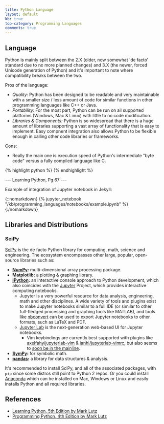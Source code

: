 ```yaml
---
title: Python Language
layout: default
kb: true
top-category: Programming Languages
comments: true
---
```


## Language

Python is mainly split between the 2.X (older, now somewhat 'de facto' standard due to no more planned changes) and 3.X (the newer, forced Unicode generation of Python) and it's important to note where compatibility breaks between the two.

Pros of the language:
* _Quality:_ Python has been designed to be readable and very maintainable with a smaller size / less amount of code for similar functions in other programming languages like C++ or Java.
* _Portability:_ For the most part, Python can be run on all supported platforms (Windows, Mac & Linux) with little to no code modification.
* _Libraries & Components:_ Python is so widespread that there is a huge amount of libraries supporting a vast array of functionality that is easy to implement. Easy compnent integration also allows Python to be flexible enough in calling other code libraries or frameworks.

Cons:
* Really the main one is execution speed of Python's intermediate "byte code" versus a fully compiled language like C.

{% highlight python %}
{% endhighlight %}

--- Learning Python, Pg 67 ---

Example of integration of Jupyter notebook in Jekyll:

{::nomarkdown}
{% jupyter_notebook "/kb/programming_languages/notebooks/example.ipynb" %}
{:/nomarkdown}


## Libraries and Distributions

### SciPy

[SciPy](https://scipy.org/index.html) is the de facto Python library for computing, math, science and engineering. The ecosystem encompasses other large, popular, open-source libraries such as:
* **[NumPy](http://numpy.org/):** multi-dimensional array processing package.
* **[Matplotlib](http://matplotlib.org/):** a plotting & graphing library.
* **[IPython](http://ipython.org/):** an interactive console approach to Python development, which also coincides with the [Jupyter](https://jupyter.org/) Project, which provides interactive computing notebooks.
  - Jupyter is a very powerful resource for data analysis, engineering, math and other disciplines. A wide variety of tools and plugins exist to make Jupyter notebooks similar to a full IDE (or similar to other full-fledged processing and graphing tools like MATLAB), and tools like [nbconvert](https://nbconvert.readthedocs.io/en/latest/) can be used to export Jupyter notebooks to other formats, such as LaTeX and PDF.
  - [Jupyter Lab](https://jupyterlab.readthedocs.io/en/stable/index.html) is the next-generation web-based UI for Jupyter notebooks.
    + Vim keybindings are currently best supported with plugins like [axelfahy/jupyterlab-vim](https://github.com/axelfahy/jupyterlab-vim) & [ianhi/jupyterlab-vimrc](https://github.com/ianhi/jupyterlab-vimrc), but also seems to [soon be in the mainline](https://github.com/jupyterlab/jupyterlab/pull/9068).
* **[SymPy](http://sympy.org/):** for symbolic math.
* **[pandas](http://pandas.pydata.org/):** a library for data structures & analysis.

It's recommended to install SciPy, and all of the associated packages, with `pip` since some distros still point to Python 2 repos. Or you could install [Anaconda](https://www.anaconda.com/products/individual) which can be installed on Mac, Windows or Linux and easily installs Python and all required libraries.


## References

* [Learning Python, 5th Edition by Mark Lutz](https://www.amazon.com/Learning-Python-5th-Mark-Lutz/dp/1449355730)
* [Programming Python, 4th Edition by Mark Lutz](http://shop.oreilly.com/product/9780596158118.do)
